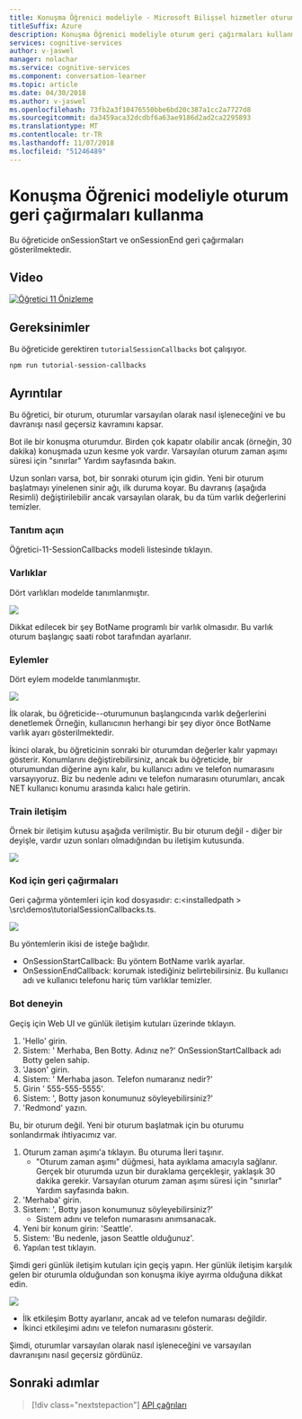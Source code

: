 ```yaml
---
title: Konuşma Öğrenici modeliyle - Microsoft Bilişsel hizmetler oturumu geri çağırmaları kullanmayı | Microsoft Docs
titleSuffix: Azure
description: Konuşma Öğrenici modeliyle oturum geri çağırmaları kullanmayı öğrenin.
services: cognitive-services
author: v-jaswel
manager: nolachar
ms.service: cognitive-services
ms.component: conversation-learner
ms.topic: article
ms.date: 04/30/2018
ms.author: v-jaswel
ms.openlocfilehash: 73fb2a3f10476550bbe6bd20c387a1cc2a7727d8
ms.sourcegitcommit: da3459aca32dcdbf6a63ae9186d2ad2ca2295893
ms.translationtype: MT
ms.contentlocale: tr-TR
ms.lasthandoff: 11/07/2018
ms.locfileid: "51246489"
---
```

# <a name="how-to-use-session-callbacks-with-a-conversation-learner-model"></a>Konuşma Öğrenici modeliyle oturum geri çağırmaları kullanma

Bu öğreticide onSessionStart ve onSessionEnd geri çağırmaları gösterilmektedir.

## <a name="video"></a>Video

[![Öğretici 11 Önizleme](https://aka.ms/cl-tutorial-11-preview)](https://aka.ms/blis-tutorial-11)

## <a name="requirements"></a>Gereksinimler
Bu öğreticide gerektiren `tutorialSessionCallbacks` bot çalışıyor.

    npm run tutorial-session-callbacks

## <a name="details"></a>Ayrıntılar
Bu öğretici, bir oturum, oturumlar varsayılan olarak nasıl işleneceğini ve bu davranışı nasıl geçersiz kavramını kapsar.

Bot ile bir konuşma oturumdur. Birden çok kapatır olabilir ancak (örneğin, 30 dakika) konuşmada uzun kesme yok vardır.  Varsayılan oturum zaman aşımı süresi için "sınırlar" Yardım sayfasında bakın.

Uzun sonları varsa, bot, bir sonraki oturum için gidin.  Yeni bir oturum başlatmayı yinelenen sinir ağı, ilk duruma koyar.  Bu davranış (aşağıda Resimli) değiştirilebilir ancak varsayılan olarak, bu da tüm varlık değerlerini temizler.

### <a name="open-the-demo"></a>Tanıtım açın

Öğretici-11-SessionCallbacks modeli listesinde tıklayın. 

### <a name="entities"></a>Varlıklar

Dört varlıkları modelde tanımlanmıştır.

![](../media/tutorial11_entities.PNG)

Dikkat edilecek bir şey BotName programlı bir varlık olmasıdır.  Bu varlık oturum başlangıç saati robot tarafından ayarlanır.

### <a name="actions"></a>Eylemler

Dört eylem modelde tanımlanmıştır.

![](../media/tutorial11_actions.PNG)

İlk olarak, bu öğreticide--oturumunun başlangıcında varlık değerlerini denetlemek Örneğin, kullanıcının herhangi bir şey diyor önce BotName varlık ayarı gösterilmektedir.

İkinci olarak, bu öğreticinin sonraki bir oturumdan değerler kalır yapmayı gösterir.  Konumlarını değiştirebilirsiniz, ancak bu öğreticide, bir oturumundan diğerine aynı kalır, bu kullanıcı adını ve telefon numarasını varsayıyoruz.  Biz bu nedenle adını ve telefon numarasını oturumları, ancak NET kullanıcı konumu arasında kalıcı hale getirin.

### <a name="train-dialog"></a>Train iletişim

Örnek bir iletişim kutusu aşağıda verilmiştir. Bu bir oturum değil - diğer bir deyişle, vardır uzun sonları olmadığından bu iletişim kutusunda.

![](../media/tutorial11_traindialog.PNG)

### <a name="code-for-the-callbacks"></a>Kod için geri çağırmaları

Geri çağırma yöntemleri için kod dosyasıdır: c:\<installedpath > \src\demos\tutorialSessionCallbacks.ts.

![](../media/tutorial11_code.PNG)

Bu yöntemlerin ikisi de isteğe bağlıdır.

- OnSessionStartCallback: Bu yöntem BotName varlık ayarlar.
- OnSessionEndCallback: korumak istediğiniz belirtebilirsiniz. Bu kullanıcı adı ve kullanıcı telefonu hariç tüm varlıklar temizler.

### <a name="try-the-bot"></a>Bot deneyin

Geçiş için Web UI ve günlük iletişim kutuları üzerinde tıklayın.

1. 'Hello' girin.
2. Sistem: ' Merhaba, Ben Botty. Adınız ne?' OnSessionStartCallback adı Botty gelen sahip.
3. 'Jason' girin.
4. Sistem: ' Merhaba jason. Telefon numaranız nedir?'
5. Girin ' 555-555-5555'.
6. Sistem: ', Botty jason konumunuz söyleyebilirsiniz?'
7. 'Redmond' yazın.

Bu, bir oturum değil. Yeni bir oturum başlatmak için bu oturumu sonlandırmak ihtiyacımız var. 

1. Oturum zaman aşımı'a tıklayın. Bu oturuma İleri taşınır.
    - "Oturum zaman aşımı" düğmesi, hata ayıklama amacıyla sağlanır.  Gerçek bir oturumda uzun bir duraklama gerçekleşir, yaklaşık 30 dakika gerekir.  Varsayılan oturum zaman aşımı süresi için "sınırlar" Yardım sayfasında bakın.
1. 'Merhaba' girin.
2. Sistem: ', Botty jason konumunuz söyleyebilirsiniz?'
    - Sistem adını ve telefon numarasını anımsanacak.
2. Yeni bir konum girin: 'Seattle'.
3. Sistem: 'Bu nedenle, jason Seattle olduğunuz'.
4. Yapılan test tıklayın.

Şimdi geri günlük iletişim kutuları için geçiş yapın. Her günlük iletişim karşılık gelen bir oturumla olduğundan son konuşma ikiye ayırma olduğuna dikkat edin.  

![](../media/tutorial11_splitdialogs.PNG)

- İlk etkileşim Botty ayarlanır, ancak ad ve telefon numarası değildir.
- İkinci etkileşimi adını ve telefon numarasını gösterir.

Şimdi, oturumlar varsayılan olarak nasıl işleneceğini ve varsayılan davranışını nasıl geçersiz gördünüz. 

## <a name="next-steps"></a>Sonraki adımlar

> [!div class="nextstepaction"]
> [API çağrıları](./12-api-calls.md)
